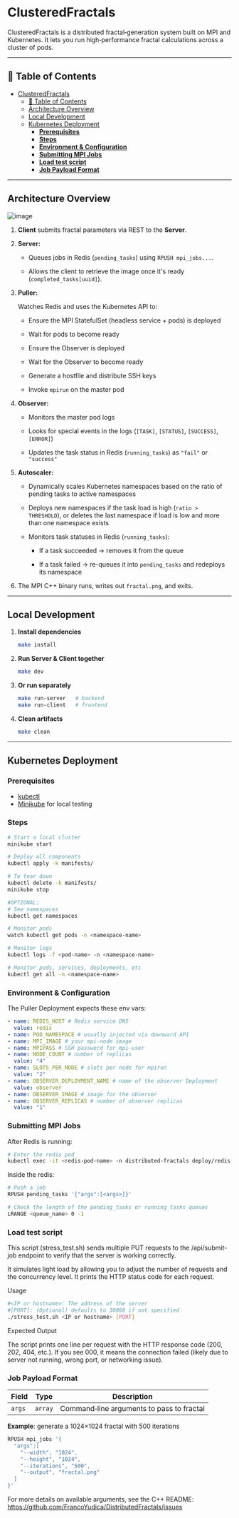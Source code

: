 # ClusteredFractals

ClusteredFractals is a distributed fractal‐generation system built on MPI and Kubernetes. It lets you run high‐performance fractal calculations across a cluster of pods.

---

## 📖 Table of Contents

- [ClusteredFractals](#clusteredfractals)
  - [📖 Table of Contents](#-table-of-contents)
  - [Architecture Overview](#architecture-overview)
  - [Local Development](#local-development)
  - [Kubernetes Deployment](#kubernetes-deployment)
    - [**Prerequisites**](#prerequisites)
    - [**Steps**](#steps)
    - [**Environment \& Configuration**](#environment--configuration)
    - [**Submitting MPI Jobs**](#submitting-mpi-jobs)
    - [**Load test script**](#load-test-script)
    - [**Job Payload Format**](#job-payload-format)

---

## Architecture Overview

![image](https://github.com/user-attachments/assets/b0f000c0-4c41-40b0-8a07-ba219fb09a96)


1. **Client** submits fractal parameters via REST to the **Server**.
2. **Server:** 

   - Queues jobs in Redis (`pending_tasks`) using `RPUSH mpi_jobs...`.

   - Allows the client to retrieve the image once it's ready (`completed_tasks[uuid]`).
3. **Puller:** 

   Watches Redis and uses the Kubernetes API to:

    - Ensure the MPI StatefulSet (headless service + pods) is deployed

    - Wait for pods to become ready

    - Ensure the Observer is deployed

    - Wait for the Observer to become ready

    - Generate a hostfile and distribute SSH keys

    - Invoke `mpirun` on the master pod

4. **Observer:**

   - Monitors the master pod logs

   - Looks for special events in the logs (`[TASK]`, `[STATUS]`, `[SUCCESS]`, `[ERROR]`)

   - Updates the task status in Redis (`running_tasks`) as `"fail"` or `"success"`

5. **Autoscaler:**

   - Dynamically scales Kubernetes namespaces based on the ratio of pending tasks to active namespaces

   - Deploys new namespaces if the task load is high (`ratio > THRESHOLD`), or deletes the last namespace if load is low and more than one namespace exists

   - Monitors task statuses in Redis (`running_tasks`):

      - If a task succeeded → removes it from the queue

      - If a task failed → re-queues it into `pending_tasks` and redeploys its namespace

6. The MPI C++ binary runs, writes out `fractal.png`, and exits.

---

## Local Development

1. **Install dependencies**
   ```bash
   make install
   ```
2. **Run Server & Client together**

   ```bash
   make dev
   ```

3. **Or run separately**

   ```bash
   make run-server   # backend
   make run-client   # frontend
   ```

4. **Clean artifacts**

   ```bash
   make clean
   ```

---

## Kubernetes Deployment

### **Prerequisites**

- [kubectl](https://kubernetes.io/docs/tasks/tools/)
- [Minikube](https://minikube.sigs.k8s.io/docs/) for local testing

### **Steps**

```bash
# Start a local cluster
minikube start

# Deploy all components
kubectl apply -k manifests/

# To tear down
kubectl delete -k manifests/
minikube stop

#OPTIONAL:
# See namespaces
kubectl get namespaces

# Monitor pods
watch kubectl get pods -n <namespace-name>

# Monitor logs 
kubectl logs -f <pod-name> -n <namespace-name>

# Monitor pods, services, deployments, etc
kubectl get all -n <namespace-name>
```

### **Environment & Configuration**

The Puller Deployment expects these env vars:

```yaml
- name: REDIS_HOST # Redis service DNS
  value: redis
- name: POD_NAMESPACE # usually injected via downward API
- name: MPI_IMAGE # your mpi-node image
- name: MPIPASS # SSH password for mpi-user
- name: NODE_COUNT # number of replicas
  value: "4"
- name: SLOTS_PER_NODE # slots per node for mpirun
  value: "2"
- name: OBSERVER_DEPLOYMENT_NAME # name of the observer Deployment
  value: observer
- name: OBSERVER_IMAGE # image for the observer
- name: OBSERVER_REPLICAS # number of observer replicas
  value: "1"

```

### **Submitting MPI Jobs**

After Redis is running:

```bash
# Enter the redis pod
kubectl exec -it <redis-pod-name> -n distributed-fractals deploy/redis -- redis-cli
```

Inside the redis:

```bash
# Push a job
RPUSH pending_tasks '{"args":[<args>]}'
```
```bash
# Check the length of the pending_tasks or running_tasks queues
LRANGE <queue_name> 0 -1
```

### **Load test script**

This script (stress_test.sh) sends multiple PUT requests to the /api/submit-job endpoint to verify that the server is working correctly.

It simulates light load by allowing you to adjust the number of requests and the concurrency level. It prints the HTTP status code for each request.

Usage

```bash
#<IP or hostname>: The address of the server
#[PORT]: (Optional) defaults to 30080 if not specified
./stress_test.sh <IP or hostname> [PORT]
```

Expected Output

The script prints one line per request with the HTTP response code (200, 202, 404, etc.).
If you see 000, it means the connection failed (likely due to server not running, wrong port, or networking issue).

### **Job Payload Format**

| Field  | Type    | Description                               |
| ------ | ------- | ----------------------------------------- |
| `args` | `array` | Command‑line arguments to pass to fractal |

**Example**: generate a 1024×1024 fractal with 500 iterations

```bash
RPUSH mpi_jobs '{
  "args":[
    "--width", "1024",
    "--height", "1024",
    "--iterations", "500",
    "--output", "fractal.png"
  ]
}'
```

For more details on available arguments, see the C++ README: https://github.com/FrancoYudica/DistributedFractals/issues

